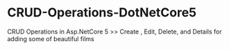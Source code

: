 # CRUD-Operations-DotNetCore5
CRUD Operations in Asp.NetCore 5 >> Create , Edit, Delete, and Details for adding some of beautiful films 
